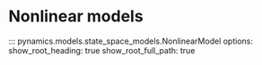 # Nonlinear models

::: pynamics.models.state_space_models.NonlinearModel
    options:
        show_root_heading: true
        show_root_full_path: true